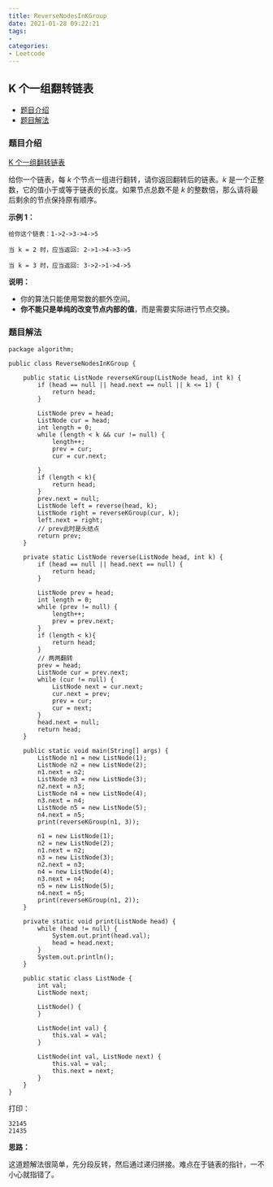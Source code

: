 ```yaml
---
title: ReverseNodesInKGroup
date: 2021-01-28 09:22:21
tags:
- 
categories:
- Leetcode 
---
```




## K 个一组翻转链表

- [题目介绍](https://yangtzeshore.github.io/2021/01/28/ReverseNodesInKGroup/#题目介绍)
- [题目解法](https://yangtzeshore.github.io/2021/01/28/ReverseNodesInKGroup/#题目解法)

### 题目介绍

[K 个一组翻转链表](https://leetcode-cn.com/problems/reverse-nodes-in-k-group/)

给你一个链表，每 *k* 个节点一组进行翻转，请你返回翻转后的链表。*k* 是一个正整数，它的值小于或等于链表的长度。如果节点总数不是 *k* 的整数倍，那么请将最后剩余的节点保持原有顺序。

**示例 1：**

```
给你这个链表：1->2->3->4->5

当 k = 2 时，应当返回: 2->1->4->3->5

当 k = 3 时，应当返回: 3->2->1->4->5
```

**说明：**

- 你的算法只能使用常数的额外空间。
- **你不能只是单纯的改变节点内部的值**，而是需要实际进行节点交换。

### 题目解法

```
package algorithm;

public class ReverseNodesInKGroup {

    public static ListNode reverseKGroup(ListNode head, int k) {
        if (head == null || head.next == null || k <= 1) {
            return head;
        }

        ListNode prev = head;
        ListNode cur = head;
        int length = 0;
        while (length < k && cur != null) {
            length++;
            prev = cur;
            cur = cur.next;

        }
        if (length < k){
            return head;
        }
        prev.next = null;
        ListNode left = reverse(head, k);
        ListNode right = reverseKGroup(cur, k);
        left.next = right;
		// prev此时是头结点
        return prev;
    }

    private static ListNode reverse(ListNode head, int k) {
        if (head == null || head.next == null) {
            return head;
        }

        ListNode prev = head;
        int length = 0;
        while (prev != null) {
            length++;
            prev = prev.next;
        }
        if (length < k){
            return head;
        }
        // 两两翻转
        prev = head;
        ListNode cur = prev.next;
        while (cur != null) {
            ListNode next = cur.next;
            cur.next = prev;
            prev = cur;
            cur = next;
        }
        head.next = null;
        return head;
    }

    public static void main(String[] args) {
        ListNode n1 = new ListNode(1);
        ListNode n2 = new ListNode(2);
        n1.next = n2;
        ListNode n3 = new ListNode(3);
        n2.next = n3;
        ListNode n4 = new ListNode(4);
        n3.next = n4;
        ListNode n5 = new ListNode(5);
        n4.next = n5;
        print(reverseKGroup(n1, 3));

        n1 = new ListNode(1);
        n2 = new ListNode(2);
        n1.next = n2;
        n3 = new ListNode(3);
        n2.next = n3;
        n4 = new ListNode(4);
        n3.next = n4;
        n5 = new ListNode(5);
        n4.next = n5;
        print(reverseKGroup(n1, 2));
    }

    private static void print(ListNode head) {
        while (head != null) {
            System.out.print(head.val);
            head = head.next;
        }
        System.out.println();
    }

    public static class ListNode {
        int val;
        ListNode next;

        ListNode() {
        }

        ListNode(int val) {
            this.val = val;
        }

        ListNode(int val, ListNode next) {
            this.val = val;
            this.next = next;
        }
    }
}
```

打印：

```
32145
21435
```

**思路：**

这道题解法很简单，先分段反转，然后通过递归拼接。难点在于链表的指针，一不小心就指错了。